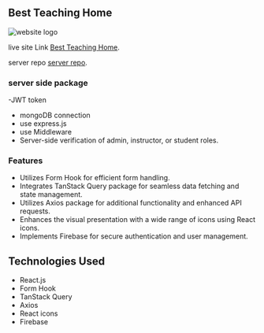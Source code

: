 
## Best Teaching Home
<img src="https://i.ibb.co/jGPdH9H/download.jpg" alt="website logo">

live site Link [Best Teaching Home](https://best-teaching-home.web.app/).


server repo [server repo](https://github.com/programming-hero-web-course1/b7a12-summer-camp-server_side-abukawsar45.git).

### server side package

-JWT token
- mongoDB connection
- use express.js
- use Middleware
- Server-side verification of admin, instructor, or student roles.


### Features

- Utilizes Form Hook for efficient form handling.
- Integrates TanStack Query package for seamless data fetching and state management.
- Utilizes Axios package for additional functionality and enhanced API requests.
- Enhances the visual presentation with a wide range of icons using React icons.
- Implements Firebase for secure authentication and user management.


## Technologies Used

- React.js
- Form Hook
- TanStack Query
- Axios
- React icons
- Firebase
